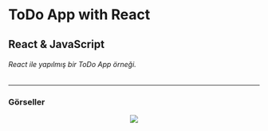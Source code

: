 # ToDo App with React
## React & JavaScript
###### React ile yapılmış bir ToDo App örneği.
---
### Görseller

<div align="center">
   <img src="https://user-images.githubusercontent.com/116477431/222265524-6f1bc38a-8d62-4a90-8ee0-f5e191b828f6.gif">
</div>

